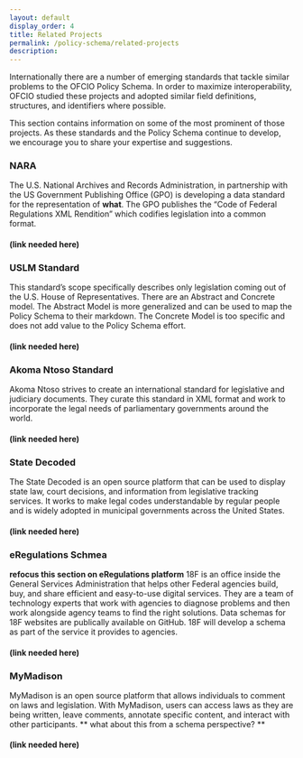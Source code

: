 ```yaml
---
layout: default
display_order: 4
title: Related Projects
permalink: /policy-schema/related-projects
description: 
---
```


Internationally there are a number of emerging standards that tackle similar problems to the OFCIO Policy Schema. In order to maximize interoperability, OFCIO studied these projects and adopted similar field definitions, structures, and identifiers where possible. 

This section contains information on some of the most prominent of those projects.  As these standards and the Policy Schema continue to develop, we encourage you to share your expertise and suggestions.

### NARA 
The U.S. National Archives and Records Administration, in partnership with the US Government Publishing Office (GPO) is developing a data standard for the representation of **what**. The GPO publishes the “Code of Federal Regulations XML Rendition” which codifies legislation into a common format.
#### (link needed here)


### USLM Standard
This standard’s scope specifically describes only legislation coming out of the U.S. House of Representatives. There are an Abstract and Concrete model. The Abstract Model is more generalized and can be used to map the Policy Schema to their markdown. The Concrete Model is too specific and does not add value to the Policy Schema effort.
#### (link needed here)

### Akoma Ntoso Standard
Akoma Ntoso strives to create an international standard for legislative and judiciary documents.  They curate this standard in XML format and work to incorporate the legal needs of parliamentary governments around the world.
#### (link needed here)

### State Decoded
The State Decoded is an open source platform that can be used to display state law, court decisions, and information from legislative tracking services.  It works to make legal codes understandable by regular people and is widely adopted in municipal governments across the United States.
#### (link needed here)

### eRegulations Schmea
**refocus this section on eRegulations platform**
18F is an office inside the General Services Administration that helps other Federal agencies build, buy, and share efficient and easy-to-use digital services. They are a team of technology experts that work with agencies to diagnose problems and then work alongside agency teams to find the right solutions. Data schemas for 18F websites are publically available on GitHub. 18F will develop a schema as part of the service it provides to agencies.
#### (link needed here)

### MyMadison
MyMadison is an open source platform that allows individuals to comment on laws and legislation. With MyMadison, users can access laws as they are being written, leave comments, annotate specific content, and interact with other participants. ** what about this from a schema perspective? **
#### (link needed here)


